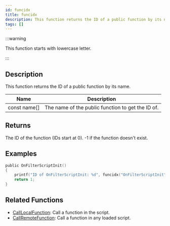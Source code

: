 ```yaml
---
id: funcidx
title: funcidx
description: This function returns the ID of a public function by its name.
tags: []
---
```


:::warning

This function starts with lowercase letter.

:::

## Description

This function returns the ID of a public function by its name.

| Name         | Description                                       |
| ------------ | ------------------------------------------------- |
| const name[] | The name of the public function to get the ID of. |

## Returns

The ID of the function (IDs start at 0). -1 if the function doesn't exist.

## Examples

```c
public OnFilterScriptInit()
{
    printf("ID of OnFilterScriptInit: %d", funcidx("OnFilterScriptInit"));
    return 1;
}
```

## Related Functions

- [CallLocalFunction](CallLocalFunction): Call a function in the script.
- [CallRemoteFunction](CallRemoteFunction): Call a function in any loaded script.
